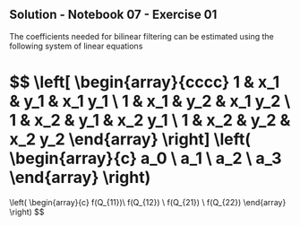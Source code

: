 ## Solution - Notebook 07 - Exercise 01

The coefficients needed for bilinear filtering can be estimated using the following system of linear equations

$$
\left[
\begin{array}{cccc}
1 & x_1 & y_1 & x_1 y_1 \\
1 & x_1 & y_2 & x_1 y_2 \\
1 & x_2 & y_1 & x_2 y_1 \\
1 & x_2 & y_2 & x_2 y_2 
\end{array}
\right]
\left(
\begin{array}{c}
a_0 \\
a_1 \\
a_2 \\
a_3 
\end{array}
\right)
=
\left(
\begin{array}{c}
f(Q_{11})\\
f(Q_{12}) \\
f(Q_{21}) \\
f(Q_{22}) 
\end{array}
\right)
$$